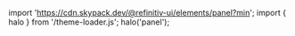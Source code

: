 <!--
type: template
name: panel
-->

import 'https://cdn.skypack.dev/@refinitiv-ui/elements/panel?min';
import { halo } from '/theme-loader.js';
halo('panel');